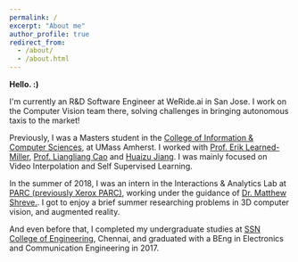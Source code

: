```yaml
---
permalink: /
excerpt: "About me"
author_profile: true
redirect_from: 
  - /about/
  - /about.html
---
```


**Hello. :)**

I'm currently an R&D Software Engineer at WeRide.ai in San Jose. I work on the Computer Vision team there, solving challenges in bringing autonomous taxis to the market!

Previously, I was a Masters student in the [College of Information & Computer Sciences](https://www.cics.umass.edu/), at UMass Amherst. I worked with [Prof. Erik Learned-Miller](http://people.cs.umass.edu/~elm/), [Prof. Liangliang Cao](http://people.cs.umass.edu/~llcao/) and [Huaizu Jiang](https://people.cs.umass.edu/~hzjiang/). I was mainly focused on Video Interpolation and Self Supervised Learning. 

In the summer of 2018, I was an intern in the Interactions & Analytics Lab at [PARC (previously Xerox PARC)](https://www.parc.com), working under the guidance of [Dr. Matthew Shreve.](https://www.parc.com/about-parc/our-people/matthew-shreve/). I got to enjoy a brief summer researching problems in 3D computer vision, and augmented reality.

And even before that, I completed my undergraduate studies at [SSN College of Engineering](http://www.ssn.edu.in/), Chennai, and graduated with a BEng in Electronics and Communication Engineering in 2017.
